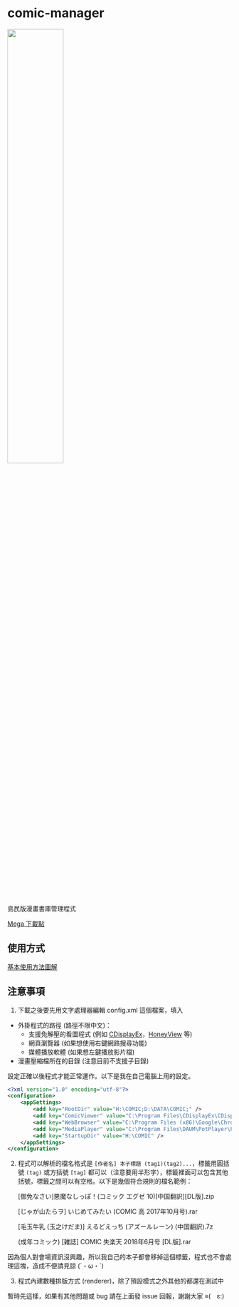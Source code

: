 # comic-manager

<a href="https://komica2.net/51/src/1535498090201.png" target="_blank"><img src="https://komica2.net/51/src/1535498090201.png" style="width:50%" /></a>

島民版漫畫書庫管理程式

[Mega 下載點](https://mega.nz/#!0gZmyKoD!L2Liw0K0swzm6Te0zL2VvmxOVFH8-_nd8bn5uNdnhqw)

## 使用方式

<a href="http://komica2.net/51/src/1535527916425.png" target="_blank">基本使用方法圖解</a>

## 注意事項

1. 下載之後要先用文字處理器編輯 config.xml 這個檔案，填入
  - 外掛程式的路徑 (路徑不限中文)：
    - 支援免解壓的看圖程式 (例如 [CDisplayEx](http://www.cdisplayex.com/)，[HoneyView](https://tw.bandisoft.com/honeyview/) 等)
    - 網頁瀏覽器 (如果想使用右鍵網路搜尋功能)
    - 媒體播放軟體 (如果想左鍵播放影片檔)
  - 漫畫壓縮檔所在的目錄 (注意目前不支援子目錄)

  設定正確以後程式才能正常運作。以下是我在自己電腦上用的設定。

```XML
<?xml version="1.0" encoding="utf-8"?>
<configuration>
    <appSettings>
        <add key="RootDir" value="H:\COMIC;D:\DATA\COMIC;" />
        <add key="ComicViewer" value="C:\Program Files\CDisplayEx\CDisplayEx.exe" />
        <add key="WebBrowser" value="C:\Program Files (x86)\Google\Chrome\Application\chrome.exe" />
        <add key="MediaPlayer" value="C:\Program Files\DAUM\PotPlayer\PotPlayerMini64.exe" />
        <add key="StartupDir" value="H:\COMIC" />
    </appSettings>
</configuration>
```

2. 程式可以解析的檔名格式是 `[作者名] 本子標題 (tag1)(tag2)...`，標籤用圓括號 `(tag)` 或方括號 `[tag]` 都可以（注意要用半形字），標籤裡面可以包含其他括號，標籤之間可以有空格。以下是幾個符合規則的檔名範例：
  
    [御免なさい]悪魔なしっぽ！(コミック エグゼ 10)[中国翻訳][DL版].zip
    
    [じゃが山たらヲ] いじめてみたい (COMIC 高 2017年10月号).rar
    
    [毛玉牛乳 (玉之けだま)] えるどえっち (アズールレーン) (中国翻訳).7z
    
    (成年コミック) [雑誌] COMIC 失楽天 2018年6月号 [DL版].rar
    
因為個人對會場資訊沒興趣，所以我自己的本子都會移掉這個標籤，程式也不會處理這塊，造成不便請見諒 (´・ω・`)

3. 程式內建數種排版方式 (renderer)，除了預設模式之外其他的都還在測試中

暫時先這樣，如果有其他問題或 bug 請在上面發 issue 回報，謝謝大家 ≡(　ε:)
